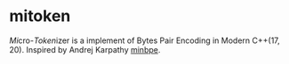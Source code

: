 # mitoken

*Mi*cro-*Token*izer is a implement of Bytes Pair Encoding in Modern C++(17, 20). Inspired by Andrej Karpathy [minbpe](https://github.com/karpathy/minbpe).
